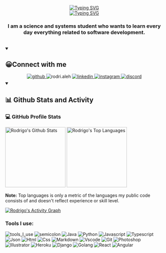 <p align="center">
<a href="https://git.io/typing-svg"><img src="https://readme-typing-svg.demolab.com?font=Fira+Code&pause=1000&color=2281F7&center=true&vCenter=true&width=435&lines=Rodrigo+Hern%C3%A1ndez" alt="Typing SVG" /></a>
 <br/>
<a href="https://git.io/typing-svg"><img src="https://readme-typing-svg.demolab.com?font=Fira+Code&pause=1000&color=2281F7&center=true&vCenter=true&width=500&height=60&lines=Science+and+systems+engineering+student" alt="Typing SVG" /></a>

<br/>

### <div align="center"> I am a science and systems student who wants to learn every day everything related to software development.</div>  
</br>
<details open>
 <summary><h2>😀Connect with me</h2></summary>
 <div align="center">
<a href="https://github.com/rodrialeh01" target="_blank">
<img src=https://img.shields.io/badge/github-%2324292e.svg?&style=for-the-badge&logo=github&logoColor=white alt=github style="margin-bottom: 5px;" />
</a>
<a target="_blank">
<img src=https://img.shields.io/badge/rodri.aleh-%2300acee.svg?&style=for-the-badge&logo=discord&logoColor=white alt=rodri.aleh style="margin-bottom: 5px;" />
</a>
<a href="https://www.linkedin.com/in/rodrialeh01" target="_blank">
<img src=https://img.shields.io/badge/linkedin-%231E77B5.svg?&style=for-the-badge&logo=linkedin&logoColor=white alt=linkedin style="margin-bottom: 5px;" />
</a>
<a href="https://www.instagram.com/rodri.aleh" target="_blank">
<img src=https://img.shields.io/badge/instagram-%23000000.svg?&style=for-the-badge&logo=instagram&logoColor=white alt=instagram style="margin-bottom: 5px;" />
</a>
<a href="https://discordapp.com/users/528432917509046302" target="_blank">
<img src=https://img.shields.io/badge/discord-%2300acee.svg?&style=for-the-badge&logo=discord&logoColor=white alt=discord style="margin-bottom: 5px;" />
</a>  
</div> 
</details>
<details open> 
  <summary><h2>📊 Github Stats and Activity</h2></summary>

  <h3>💻 GitHub Profile Stats</h3>

  <!-- https://github.com/anuraghazra/github-readme-stats -->

  <a href="https://github.com/anuraghazra/github-readme-stats"><img alt="Rodrigo's Github Stats" src="https://denvercoder1-github-readme-stats.vercel.app/api/?username=rodrialeh01&show_icons=true&include_all_commits=true&count_private=true&theme=react&hide_border=true&bg_color=1F222E&title_color=2281F7&icon_color=F8D866" height="192px"/></a>
  <a href="https://github.com/anuraghazra/github-readme-stats"><img alt="Rodrigo's Top Languages" src="https://github-readme-stats.vercel.app/api/top-langs/?username=rodrialeh01&langs_count=8&layout=compact&theme=react&hide_border=true&bg_color=1F222E&title_color=2281F7&icon_color=2281F7&hide=Jupyter%20Notebook" height="192px"/></a>
  <br/>

  <b>Note:</b> Top languages is only a metric of the languages my public code consists of and doesn't reflect experience or skill level.
  
  <!-- https://github.com/ashutosh00710/github-readme-activity-graph -->

  <a href="https://github.com/ashutosh00710/github-readme-activity-graph"><img alt="Rodrigo's Activity Graph" src="https://github-profile-summary-cards.vercel.app/api/cards/profile-details?username=rodrialeh01&theme=radical&hide_border=true" /></a>

</details>

<h3 align="left">Tools I use:</h3>

![tools_I_use](https://img.shields.io/badge/-%F0%9F%9A%80%20Tools%20I%20use-orange)
![semicolon](https://img.shields.io/badge/-%3A-orange)
![Java](https://img.shields.io/badge/Java-ED8B00?style=flat&logo=java&logoColor=white)
![Python](https://img.shields.io/badge/Python-FFD43B?style=flat&logo=python&logoColor=darkgreen)
![Javascript](https://img.shields.io/badge/JavaScript-323330?style=flat&logo=javascript&logoColor=F7DF1E)
![Typescript](https://img.shields.io/badge/TypeScript-323330?style=flat&logo=typescript&logoColor=2281F7)
![Json](https://img.shields.io/badge/json-5E5C5C?style=flat&logo=json&logoColor=white)
![Html](https://img.shields.io/badge/HTML5-E34F26?style=flat&logo=html5&logoColor=white)
![Css](https://img.shields.io/badge/CSS3-1572B6?style=flat&logo=css3&logoColor=white)
![Markdown](https://img.shields.io/badge/Markdown-000000?style=flat&logo=markdown&logoColor=white)
![Vscode](https://img.shields.io/badge/Visual_Studio_Code-0078D4?style=flat&logo=visual%20studio%20code&logoColor=white)
![Git](https://img.shields.io/badge/GIT-E44C30?style=flat&logo=git&logoColor=white)
![Photoshop](https://img.shields.io/badge/Adobe%20Photoshop-31A8FF?style=flat&logo=Adobe%20Photoshop&logoColor=black)
![Illustrator](https://img.shields.io/badge/Adobe%20Illustrator-31A8FF?style=flat&logo=Adobe%20Illustrator&logoColor=white)
![Heroku](https://img.shields.io/badge/Heroku-430098?style=flat&logo=heroku&logoColor=white)
![Django](https://img.shields.io/badge/Django-319795?style=flat&logo=Django&logoColor=white)
![Golang](https://img.shields.io/badge/Go-00ADD8?style=flat&logo=go&logoColor=white)
![React](https://img.shields.io/badge/React-20232A?style=flat&logo=react&logoColor=61DAFB)
![Angular](https://img.shields.io/badge/Angular-DD0031?style=flat&logo=angular&logoColor=white)


<!--
**rodrialeh01/rodrialeh01** is a ✨ _special_ ✨ repository because its `README.md` (this file) appears on your GitHub profile.

Here are some ideas to get you started:

- 🔭 I’m currently working on ...
- 🌱 I’m currently learning ...
- 👯 I’m looking to collaborate on ...
- 🤔 I’m looking for help with ...
- 💬 Ask me about ...
- 📫 How to reach me: ...
- 😄 Pronouns: ...
- ⚡ Fun fact: ...
-->
